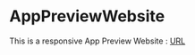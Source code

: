 # AppPreviewWebsite

This is a responsive App Preview Website : 
<a href="https://chaudharirajesh.github.io/AppPreviewWebsite/">URL</a>
